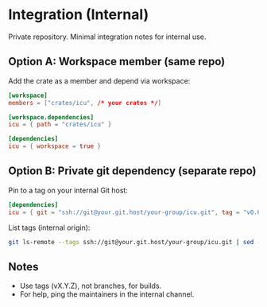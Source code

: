 # Integration (Internal)

Private repository. Minimal integration notes for internal use.

## Option A: Workspace member (same repo)

Add the crate as a member and depend via workspace:

```toml
[workspace]
members = ["crates/icu", /* your crates */]

[workspace.dependencies]
icu = { path = "crates/icu" }

[dependencies]
icu = { workspace = true }
```

## Option B: Private git dependency (separate repo)

Pin to a tag on your internal Git host:

```toml
[dependencies]
icu = { git = "ssh://git@your.git.host/your-group/icu.git", tag = "v0.6.6" }
```

List tags (internal origin):

```bash
git ls-remote --tags ssh://git@your.git.host/your-group/icu.git | sed -n 's#.*refs/tags/##p' | sort -V
```

## Notes
- Use tags (vX.Y.Z), not branches, for builds.
- For help, ping the maintainers in the internal channel.

